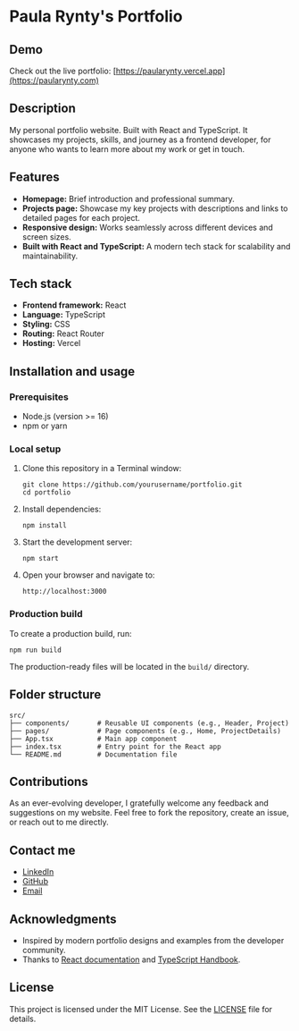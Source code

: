 # Paula Rynty's Portfolio

## Demo

Check out the live portfolio: [https://paularynty.vercel.app](https://paularynty.com)

<!-- ![Portfolio Screenshot](./screenshots/portfolio-home.png) -->

## Description

My personal portfolio website. Built with React and TypeScript. It showcases my projects, skills, and journey as a frontend developer, for anyone who wants to learn more about my work or get in touch.

## Features

- **Homepage:** Brief introduction and professional summary.
- **Projects page:** Showcase my key projects with descriptions and links to detailed pages for each project.
- **Responsive design:** Works seamlessly across different devices and screen sizes.
- **Built with React and TypeScript:** A modern tech stack for scalability and maintainability.

## Tech stack

- **Frontend framework:** React
- **Language:** TypeScript
- **Styling:** CSS
- **Routing:** React Router
- **Hosting:** Vercel

## Installation and usage

### Prerequisites

- Node.js (version >= 16)
- npm or yarn

### Local setup

1. Clone this repository in a Terminal window:
   ```
   git clone https://github.com/yourusername/portfolio.git
   cd portfolio
   ```
2. Install dependencies:
   ```
   npm install
   ```
4. Start the development server:
   ```
   npm start
   ```
6. Open your browser and navigate to:
   ```
   http://localhost:3000
   ```

### Production build

To create a production build, run:

```
npm run build
```

The production-ready files will be located in the `build/` directory.

## Folder structure

```
src/
├── components/       # Reusable UI components (e.g., Header, Project)
├── pages/            # Page components (e.g., Home, ProjectDetails)
├── App.tsx           # Main app component
├── index.tsx         # Entry point for the React app
└── README.md         # Documentation file
```
<!-- ├── styles/           # Global and modular styles
├── assets/           # Images, icons, and other static assets -->

## Contributions

As an ever-evolving developer, I gratefully welcome any feedback and suggestions on my website. 
Feel free to fork the repository, create an issue, or reach out to me directly.

## Contact me

- [LinkedIn](https://www.linkedin.com/in/paularynty)
- [GitHub](https://github.com/paularynty)
- [Email](mailto:paularynty@gmail.com)

## Acknowledgments

- Inspired by modern portfolio designs and examples from the developer community.
- Thanks to [React documentation](https://reactjs.org/docs/getting-started.html) and [TypeScript Handbook](https://www.typescriptlang.org/docs/).

## License

This project is licensed under the MIT License. See the [LICENSE](./LICENSE) file for details.
